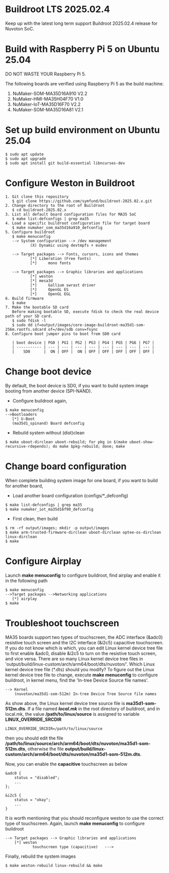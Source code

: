# Buildroot LTS 2025.02.4
Keep up with the latest long term support Buildroot 2025.02.4 release for Nuvoton SoC.

# Build with Raspberry Pi 5 on Ubuntu 25.04
DO NOT WASTE YOUR Raspberry Pi 5. 

The following boards are verified using Raspberry Pi 5 as the build machine.
1. NuMaker-SOM-MA35D16A910 V2.2
2. NuMaker-HMI-MA35H04F70 V1.0
3. NuMaker-IoT-MA35D16F70 V2.2
4. NuMaker-SOM-MA35D16A81 V2.1

# Set up build environment on Ubuntu 25.04
```
$ sudo apt update
$ sudo apt upgrade
$ sudo apt install git build-essential libncurses-dev
```

# Configure Weston in Buildroot

```
1. Git clone this repository
   $ git clone https://github.com/symfund/buildroot-2025.02.x.git
2. Change directory to the root of Buildroot
   $ cd buildroot-2025.02.x
3. List all default board configuration files for MA35 SoC
   $ make list-defconfigs | grep ma35
4. Load a specific buildroot configuration file for target board
   $ make numaker_som_ma35d16a910_defconfig
5. Configure buildroot
   $ make menuconfig
   --> System configuration --> /dev management
           (X) Dynamic using devtmpfs + eudev

   --> Target packages --> Fonts, cursors, icons and themes
           [*] Liberation (Free fonts)
           [*]     mono fonts
      
   --> Target packages --> Graphic libraries and applications
           [*] weston
           [*] mesa3d
           [*]     Gallium swrast driver
           [*]     OpenGL ES
           [*]     OpenGL EGL 
6. Build firmware
   $ make
7. Make the bootable SD card
   Before making bootable SD, execute fdisk to check the real device path of your SD card.
   $ sudo fdisk -l
   $ sudo dd if=output/images/core-image-buildroot-ma35d1-som-256m.rootfs.sdcard of=/dev/sdb conv=fsync
8. Configure boot jumper pins to boot from SD0 card 
   
   | boot device | PG0 | PG1 | PG2 | PG3 | PG4 | PG5 | PG6 | PG7 |
   | ----------- | --- | --- | --- | --- | --- | --- | --- | --- |
   |    SD0      |  ON | OFF |  ON | OFF | OFF | OFF | OFF | OFF |
```

# Change boot device
By default, the boot device is SD0, if you want to build system image booting from another device (SPI-NAND).
- Configure buildroot again,
```
$ make menuconfig
-->Bootloaders
   [*] U-Boot
   (ma35d1_spinand) Board defconfig
```
- Rebuild system without (dist)clean
```
$ make uboot-dirclean uboot-rebuild; for pkg in $(make uboot-show-recursive-rdepends); do make $pkg-rebuild; done; make
```

# Change board configuration
When complete building system image for one board, if you want to build for another board,

- Load another board configuration (configs/*_defconfig)
```
$ make list-defconfigs | grep ma35
$ make numaker_iot_ma35d16f90_defconfig
```
- First clean, then build
```
$ rm -rf output/images; mkdir -p output/images
$ make arm-trusted-firmware-dirclean uboot-dirclean optee-os-dirclean linux-dirclean
$ make
```

# Configure Airplay
Launch **make menuconfig** to configure buildroot, find airplay and enable it in the following path
```
$ make menuconfig
-->Target packages -->Networking applications
   [*] airplay
$ make
```

# Troubleshoot touchscreen
MA35 boards support two types of touchscreen, the ADC interface (&adc0) resistive touch screen and the I2C interface (&i2c5) capacitive touchscreen.
If you do not know which is which, you can edit Linux kernel device tree file to first enable &adc0, disable &i2c5 to turn on the resistive touch screen, and vice versa.
There are so many Linux kernel device tree files in 'output/build/linux-custom/arch/arm64/boot/dts/nuvoton/'. Which Linux kernel device tree file (*.dts) should you modify?
To figure out the Linux kernel device tree file to change, execute **make menuconfig** to configure buildroot, in kernel menu, find the 'In-tree Device Source file names'.
```
--> Kernel
    (nuvoton/ma35d1-som-512m) In-tree Device Tree Source file names
```
As show above, the Linux kernel device tree source file is **ma35d1-som-512m.dts**.
If a file named **_local.mk_** in the root directory of buildroot, and in local.mk, the value **/path/to/linux/source** is assigned to variable **LINUX_OVERRIDE_SRCDIR** 
```
LINUX_OVERRIDE_SRCDIR=/path/to/linux/source
```
then you should edit the file **/path/to/linux/source/arch/arm64/boot/dts/nuvoton/ma35d1-som-512m.dts**, otherwise the file
**output/build/linux-custom/arch/arm64/boot/dts/nuvoton/ma35d1-som-512m.dts**.

Now, you can enable the **capacitive** touchscreen as below
```
&adc0 {
    status = "disabled";
    ...
};

&i2c5 {
    status = "okay";
    ...
}
```

It is worth mentioning that you should reconfigure weston to use the correct type of touchscreen. 
Again, launch **make menuconfig** to configure buildroot
```
--> Target packages --> Graphic libraries and applications
    [*] weston
            touchscreen type (capacitive)   --->
```

Finally, rebuild the system images 
```
$ make weston-rebuild linux-rebuild && make
```
